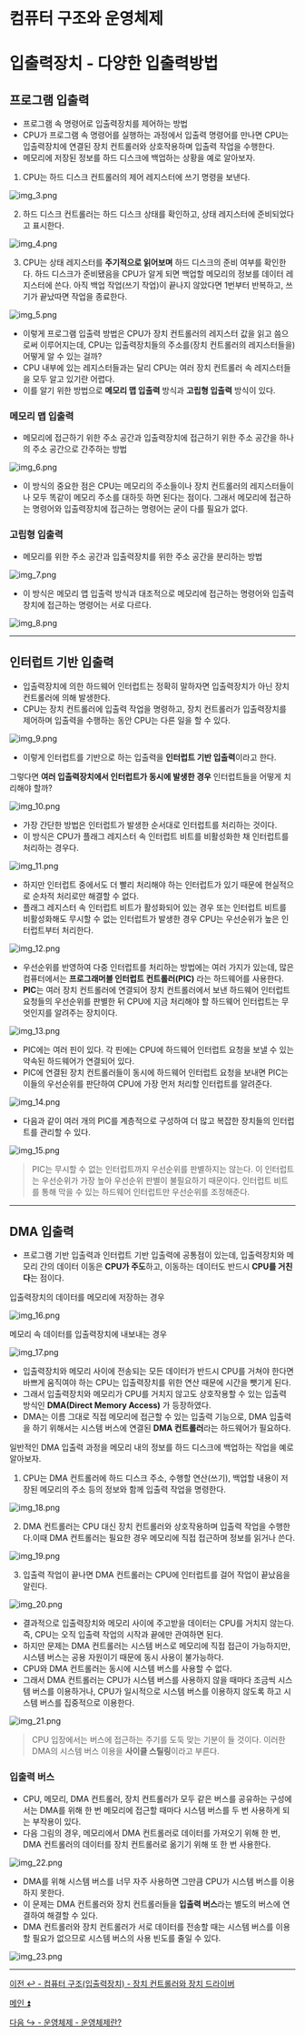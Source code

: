 # 컴퓨터 구조와 운영체제

# 입출력장치 - 다양한 입출력방법

## 프로그램 입출력

- 프로그램 속 명령어로 입출력장치를 제어하는 방법
- CPU가 프로그램 속 명령어를 실행하는 과정에서 입출력 명령어를 만나면 CPU는 입출력장치에 연결된 장치 컨트롤러와 상호작용하며 입출력 작업을 수행한다.
- 메모리에 저장된 정보를 하드 디스크에 백업하는 상황을 예로 알아보자.

1. CPU는 하드 디스크 컨트롤러의 제어 레지스터에 쓰기 명령을 보낸다.

![img_3.png](image/img_3.png)

2. 하드 디스크 컨트롤러는 하드 디스크 상태를 확인하고, 상태 레지스터에 준비되었다고 표시한다.

![img_4.png](image/img_4.png)

3. CPU는 상태 레지스터를 **주기적으로 읽어보며** 하드 디스크의 준비 여부를 확인한다. 하드 디스크가 준비됐음을 CPU가 알게 되면 백업할 메모리의 정보를
    데이터 레지스터에 쓴다. 아직 백업 작업(쓰기 작업)이 끝나지 않았다면 1번부터 반복하고, 쓰기가 끝났따면 작업을 종료한다.

![img_5.png](image/img_5.png)

- 이렇게 프로그램 입출력 방법은 CPU가 장치 컨트롤러의 레지스터 값을 읽고 씀으로써 이루어지는데, CPU는 입출력장치들의 주소를(장치 컨트롤러의 레지스터들을) 어떻게 알 수 있는 걸까?
- CPU 내부에 있는 레지스터들과는 달리 CPU는 여러 장치 컨트롤러 속 레지스터들을 모두 알고 있기란 어렵다. 
- 이를 알기 위한 방법으로 **메모리 맵 입출력** 방식과 **고립형 입출력** 방식이 있다.

### 메모리 맵 입출력

- 메모리에 접근하기 위한 주소 공간과 입출력장치에 접근하기 위한 주소 공간을 하나의 주소 공간으로 간주하는 방법

![img_6.png](image/img_6.png)

- 이 방식의 중요한 점은 CPU는 메모리의 주소들이나 장치 컨트롤러의 레지스터들이나 모두 똑같이 메모리 주소를 대하듯 하면 된다는 점이다.
    그래서 메모리에 접근하는 명령어와 입출력장치에 접근하는 명령어는 굳이 다를 필요가 없다.

### 고립형 입출력

- 메모리를 위한 주소 공간과 입출력장치를 위한 주소 공간을 분리하는 방법

![img_7.png](image/img_7.png)

- 이 방식은 메모리 앱 입출력 방식과 대조적으로 메모리에 접근하는 명령어와 입출력장치에 접근하는 명령어는 서로 다르다.

![img_8.png](image/img_8.png)

---

## 인터럽트 기반 입출력

- 입출력장치에 의한 하드웨어 인터럽트는 정확히 말하자면 입출력장치가 아닌 장치 컨트롤러에 의해 발생한다.
- CPU는 장치 컨트롤러에 입출력 작업을 명령하고, 장치 컨트롤러가 입출력장치를 제어하며 입출력을 수행하는 동안 CPU는 다른 일을 할 수 있다.

![img_9.png](image/img_9.png)

- 이렇게 인터럽트를 기반으로 하는 입출력을 **인터럽트 기반 입출력**이라고 한다.

그렇다면 **여러 입출력장치에서 인터럽트가 동시에 발생한 경우** 인터럽트들을 어떻게 치리해야 할까?

![img_10.png](image/img_10.png)

- 가장 간단한 방법은 인터럽트가 발생한 순서대로 인터럽트를 처리하는 것이다.
- 이 방식은 CPU가 플래그 레지스터 속 인터럽트 비트를 비활성화한 채 인터럽트를 처리하는 경우다.

![img_11.png](image/img_11.png)

- 하지만 인터럽트 중에서도 더 빨리 처리해야 하는 인터럽트가 있기 때문에 현실적으로 순차적 처리로만 해결할 수 없다.
- 플래그 레지스터 속 인터럽트 비트가 활성화되어 있는 경우 또는 인터럽트 비트를 비활성화해도 무시할 수 없는 인터럽트가 발생한 경우 CPU는 우선순위가 높은 인터럽트부터 처리한다.

![img_12.png](image/img_12.png)

- 우선순위를 반영하여 다중 인터럽트를 처리하는 방법에는 여러 가지가 있는데, 많은 컴퓨터에서는 **프로그래머블 인터럽트 컨트롤러(PIC)** 라는 하드웨어를 사용한다.
- **PIC**는 여러 장치 컨트롤러에 연결되어 장치 컨트롤러에서 보낸 하드웨어 인터럽트 요청들의 우선순위를 판별한 뒤 CPU에 지금 처리해야 할 하드웨어 인터럽트는 무엇인지를 알려주는 장치이다.

![img_13.png](image/img_13.png)

- PIC에는 여러 핀이 있다. 각 핀에는 CPU에 하드웨어 인터럽트 요청을 보낼 수 있는 약속된 하드웨어가 연결되어 있다.
- PIC에 연결된 장치 컨트롤러들이 동시에 하드웨어 인터럽트 요청을 보내면 PIC는 이들의 우선순위를 판단하여 CPU에 가장 먼저 처리할 인터럽트를 알려준다.

![img_14.png](image/img_14.png)

- 다음과 같이 여러 개의 PIC를 계층적으로 구성하여 더 많고 복잡한 장치들의 인터럽트를 관리할 수 있다.

![img_15.png](image/img_15.png)

> PIC는 무시할 수 없는 인터럽트까지 우선순위를 판별하지는 않는다. 이 인터럽트는 우선순위가 가장 높아 우선순위 판별이 불필요하기 때문이다.
> 인터럽트 비트를 통해 막을 수 있는 하드웨어 인터럽트만 우선순위를 조정해준다.

---

## DMA 입출력

- 프로그램 기반 입출력과 인터럽트 기반 입출력에 공통점이 있는데, 입출력장치와 메모리 간의 데이터 이동은 **CPU가 주도**하고, 이동하는 데이터도 반드시 **CPU를 거친다**는 점이다.

입출력장치의 데이터를 메모리에 저장하는 경우

![img_16.png](image/img_16.png)

메모리 속 데이터를 입출력장치에 내보내는 경우

![img_17.png](image/img_17.png)

- 입출력장치와 메모리 사이에 전송되는 모든 데이터가 반드시 CPU를 거쳐야 한다면 바쁘게 움직여야 하는 CPU는 입출력장치를 위한 연산 때문에 시간을 뺏기게 된다.
- 그래서 입출력장치와 메모리가 CPU를 거치지 않고도 상호작용할 수 있는 입출력 방식인 **DMA(Direct Memory Access)** 가 등장하였다.
- DMA는 이름 그대로 직접 메모리에 접근할 수 있는 입출력 기능으로, DMA 입출력을 하기 위해서는 시스템 버스에 연결된 **DMA 컨트롤러**라는 하드웨어가 필요하다.

일반적인 DMA 입출력 과정을 메모리 내의 정보를 하드 디스크에 백업하는 작업을 예로 알아보자.

1. CPU는 DMA 컨트롤러에 하드 디스크 주소, 수행할 연산(쓰기), 백업할 내용이 저장된 메모리의 주소 등의 정보와 함께 입출력 작업을 명령한다.

![img_18.png](image/img_18.png)

2. DMA 컨트롤러는 CPU 대신 장치 컨트롤러와 상호작용하며 입출력 작업을 수행한다.이때 DMA 컨트롤러는 필요한 경우 메모리에 직접 접근하며 정보를 읽거나 쓴다.

![img_19.png](image/img_19.png)

3. 입출력 작업이 끝나면 DMA 컨트롤러는 CPU에 인터럽트를 걸어 작업이 끝났음을 알린다.

![img_20.png](image/img_20.png)

- 결과적으로 입출력장치와 메모리 사이에 주고받을 데이터는 CPU를 거치지 않는다. 즉, CPU는 오직 입출력 작업의 시작과 끝에만 관여하면 된다.
- 하지만 문제는 DMA 컨트롤러는 시스템 버스로 메모리에 직접 접근이 가능하지만, 시스템 버스는 공용 자원이기 때문에 동시 사용이 불가능하다.
- CPU와 DMA 컨트롤러는 동시에 시스템 버스를 사용할 수 없다.
- 그래서 DMA 컨트롤러는 CPU가 시스템 버스를 사용하지 않을 때마다 조금씩 시스템 버스를 이용하거나, CPU가 일시적으로 시스템 버스를 이용하지 않도록 하고 시스템 
    버스를 집중적으로 이용한다.

![img_21.png](image/img_21.png)

> CPU 입장에서는 버스에 접근하는 주기를 도둑 맞는 기분이 들 것이다. 이러한 DMA의 시스템 버스 이용을 **사이클 스틸링**이라고 부른다.

### 입출력 버스

- CPU, 메모리, DMA 컨트롤러, 장치 컨트롤러가 모두 같은 버스를 공유하는 구성에서는 DMA를 위해 한 번 메모리에 접근할 때마다 시스템 버스를 두 번 사용하게 되는 부작용이 있다.
- 다음 그림의 경우, 메모리에서 DMA 컨트롤러로 데이터를 가져오기 위해 한 번, DMA 컨트롤러의 데이터를 장치 컨트롤러로 옮기기 위해 또 한 번 사용한다.

![img_22.png](image/img_22.png)

- DMA를 위해 시스템 버스를 너무 자주 사용하면 그만큼 CPU가 시스템 버스를 이용하지 못한다.
- 이 문제는 DMA 컨트롤러와 장치 컨트롤러들을 **입출력 버스**라는 별도의 버스에 연결하여 해결할 수 있다.
- DMA 컨트롤러와 장치 컨트롤러가 서로 데이터를 전송할 때는 시스템 버스를 이용할 필요가 없으므로 시스템 버스의 사용 빈도를 줄일 수 있다.

![img_23.png](image/img_23.png)

---

[이전 ↩️ - 컴퓨터 구조(입출력장치) - 장치 컨트롤러와 장치 드라이버](https://github.com/genesis12345678/TIL/blob/main/cs/iodevice/DeviceDriver.md)

[메인 ⏫](https://github.com/genesis12345678/TIL/blob/main/cs/Main.md)

[다음 ↪️ - 운영체제 - 운영체제란?](https://github.com/genesis12345678/TIL/blob/main/cs/os/OS.md)